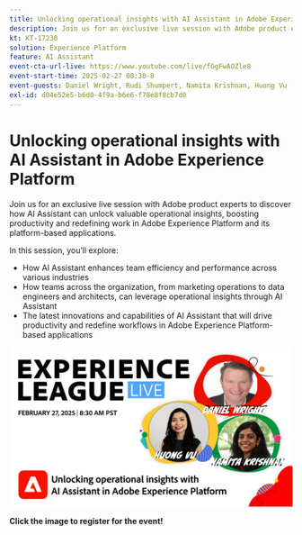 ```yaml
---
title: Unlocking operational insights with AI Assistant in Adobe Experience Platform
description: Join us for an exclusive live session with Adobe product experts to discover how AI Assistant can unlock valuable operational insights, boosting productivity and redefining work in Adobe Experience Platform and its platform-based applications.
kt: KT-17230
solution: Experience Platform
feature: AI Assistant
event-cta-url-live: https://www.youtube.com/live/fGgFwAOZle8
event-start-time: 2025-02-27 08:30-8
event-guests: Daniel Wright, Rudi Shumpert, Namita Krishnan, Huong Vu
exl-id: d04e52e5-b6d0-4f9a-b6e6-f78e8f8cb7d0
---
```

# Unlocking operational insights with AI Assistant in Adobe Experience Platform

Join us for an exclusive live session with Adobe product experts to discover how AI Assistant can unlock valuable operational insights, boosting productivity and redefining work in Adobe Experience Platform and its platform-based applications.

In this session, you’ll explore:

* How AI Assistant enhances team efficiency and performance across various industries
* How teams across the organization, from marketing operations to data engineers and architects, can leverage operational insights through AI Assistant
* The latest innovations and capabilities of AI Assistant that will drive productivity and redefine workflows in Adobe Experience Platform-based applications 

[![ExL LIVE Feb 27 2025](assets/WebBanner-Feb-27-2025.png)](https://engage.adobe.com/ExpLeagueLive-250227.html)

**Click the image to register for the event!**
